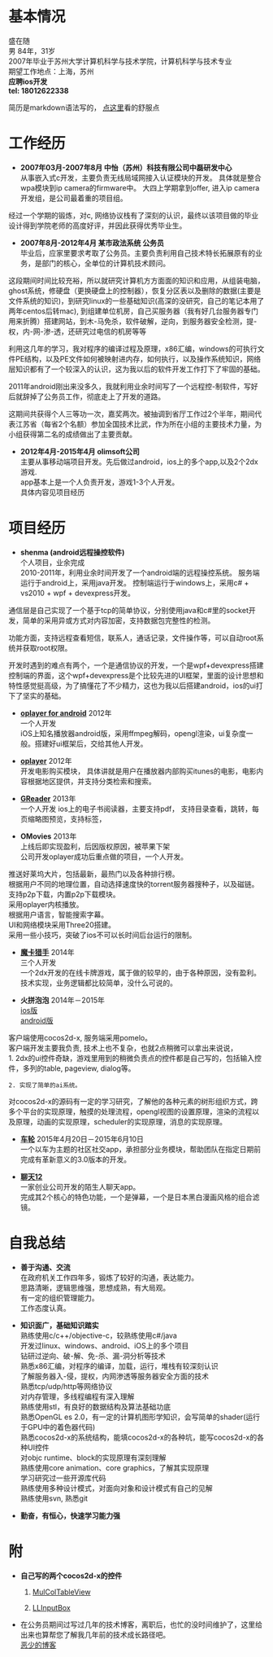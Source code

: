 基本情况  
=============================================================
盛在随  
男
84年，31岁  
2007年毕业于苏州大学计算机科学与技术学院，计算机科学与技术专业  
期望工作地点：上海，苏州  
__应聘ios开发__  
__tel: 18012622338__ 

简历是markdown语法写的，
[点这里](https://github.com/aboduo/resume/blob/master/resume.md)看的舒服点
    

    
工作经历
=============================================================    

* __2007年03月-2007年8月  中怡（苏州）科技有限公司中磊研发中心__  
从事嵌入式c开发，主要负责无线局域网接入认证模块的开发。
具体就是整合wpa模块到ip camera的firmware中。
大四上学期拿到offer, 进入ip camera开发组，是公司最着重的项目组。  

 经过一个学期的锻炼，对c, 网络协议栈有了深刻的认识，最终以该项目做的毕业设计得到学院老师的高度好评，并因此获得优秀毕业生。
 
 
* __2007年8月-2012年4月  某市政法系统 公务员__  
毕业后，应家里要求考取了公务员。主要负责利用自己技术特长拓展原有的业务，是部门的核心，全单位的计算机技术顾问。
 
 这段期间时间比较充裕，所以就研究计算机方方面面的知识和应用，从组装电脑，ghost系统，修硬盘（更换硬盘上的控制器），恢复分区表以及删除的数据(主要是文件系统的知识)，到研究linux的一些基础知识(高深的没研究，自己的笔记本用了两年centos后转mac), 到组建单位机房，自己买服务器（我有好几台服务器专门用来折腾）搭建网站，到木-马免杀，软件破解，逆向，到服务器安全检测，提-权，内-网-渗-透，还研究过电信的机房等等

 利用这几年的学习，我对程序的编译过程及原理，x86汇编，windows的可执行文件PE结构，以及PE文件如何被映射进内存，如何执行，以及操作系统知识，网络层知识都有了一个较深入的认识，这为我以后的软件开发工作打下了牢固的基础。
    
 2011年android刚出来没多久，我就利用业余时间写了一个远程控-制软件，写好后就辞掉了公务员工作，彻底走上了开发的道路。

 这期间共获得个人三等功一次，嘉奖两次。被抽调到省厅工作过2个半年，期间代表江苏省（每省2个名额）参加全国技术比武，作为所在小组的主要技术力量，为小组获得第二名的成绩做出了主要贡献。



* __2012年4月-2015年4月 olimsoft公司__  
 主要从事移动端项目开发。先后做过android，ios上的多个app,以及2个2dx游戏.   
 app基本上是一个人负责开发，游戏1-3个人开发。  
 具体内容见项目经历



项目经历
=============================================================   

* __shenma (android远程操控软件)__  
 个人项目，业余完成    
 2010-2011年，利用业余时间开发了一个android端的远程操控系统。
 服务端运行于android上，采用java开发。
 控制端运行于windows上，采用c# + vs2010 + wpf + devexpress开发。  
 
 通信层是自己实现了一个基于tcp的简单协议，分别使用java和c#里的socket开发，简单的采用异或方式对内容加密，支持数据包完整性的检测。  

 功能方面，支持远程查看短信，联系人，通话记录，文件操作等，可以自动root系统并获取root权限。

 开发时遇到的难点有两个，一个是通信协议的开发，一个是wpf+devexpress搭建控制端的界面，这个wpf+devexpress是个比较先进的UI框架，里面的设计思想和特性感觉挺高级，为了搞懂花了不少精力，这也为我以后搭建android，ios的ui打下了坚实的基础。


* __[oplayer for android](https://play.google.com/store/apps/details?id=com.olimsoft.android.oplayer)__  2012年  
一个人开发  
iOS上知名播放器android版，采用ffmpeg解码，opengl渲染，ui复杂度一般。搭建好ui框架后，交给其他人开发。


* __[oplayer](https://itunes.apple.com/cn/app/oplayer/id344784375?l=en&mt=8)__ 2012年   
开发电影购买模块，
具体讲就是用户在播放器内部购买itunes的电影，电影内容根据地区提供，并支持分类检索和搜索。


* __[GReader](https://itunes.apple.com/cn/app/greader-best-pdf-reader-for/id560066165)__ 2013年    
一个人开发
ios上的电子书阅读器，主要支持pdf，
支持目录查看，跳转，每页缩略图预览，支持标签，


* __OMovies__  2013年  
上线后即实现盈利，后因版权原因，被苹果下架  
公司开发oplayer成功后重点做的项目，一个人开发。 

 推送好莱坞大片，包括最新，最热门以及各种排行榜。  
根据用户不同的地理位置，自动选择速度快的torrent服务器搜种子，以及磁链。  
支持p2p下载，内置p2p下载模块。  
采用oplayer内核播放。  
根据用户语言，智能搜索字幕。  
UI和网络模块采用Three20搭建。  
采用一些小技巧，突破了ios不可以长时间后台运行的限制。


* __[魔卡猎手](https://itunes.apple.com/cn/app/clash-cards-bounty-hunter/id664964068)__  2014年  
三个人开发  
一个2dx开发的在线卡牌游戏，属于做的较早的，由于各种原因，没有盈利。  
技术实现，业务逻辑都比较简单，没什么可说的。  



* __火拼泡泡__  2014年－2015年  
[ios版](https://itunes.apple.com/cn/app/huo-pin-pao-paoonline/id736488445?mt=8)  
[android版](http://paopaotang.olimsoft.com/index.php?route=information/information&information_id=1)  

 客户端使用cocos2d-x, 服务端采用pomelo。     
客户端开发主要我负责, 技术上也不复杂，也就2点稍微可以拿出来说说，  
    1. 2dx的ui控件奇缺，游戏里用到的稍微负责点的控件都是自己写的，包括输入控件，多列的table, pageview, dialog等。  
    
    2. 实现了简单的ai系统。


 对cocos2d-x的源码有一定的学习研究，了解他的各种元素的树形组织方式，跨多个平台的实现原理，触摸的处理流程，opengl视图的设置原理，渲染的流程以及原理，动画的实现原理，scheduler的实现原理，消息的实现原理。

* __[车轮](https://itunes.apple.com/cn/app/che-lun-qi-che-she-qu-zhong/id793604093?l=en&mt=8)__  2015年4月20日－2015年6月10日  
  一个以车为主题的社区社交app，承担部分业务模块，帮助团队在指定日期前完成有革新意义的3.0版本的开发。
   

* __[聊天12](https://itunes.apple.com/cn/app/12xiao-shi/id954972451?l=en&mt=8)__   
  一家创业公司开发的陌生人聊天app。  
  完成其2个核心的特色功能，一个是弹幕，一个是日本黑白漫画风格的组合滤镜。

自我总结
=============================================================  

* __善于沟通、交流__  
 在政府机关工作四年多，锻炼了较好的沟通，表达能力。  
 思路清晰，逻辑思维强，思想成熟，有大局观。  
 有一定的组织管理能力。  
 工作态度认真。  


* __知识面广，基础知识踏实__  
 熟练使用c/c++/objective-c，较熟练使用c#/java  
 开发过linux、windows、android、iOS上的多个项目  
 钻研过逆向、破-解、免-杀、漏-洞分析等技术  
 熟悉x86汇编，对程序的编译，加载，运行，堆栈有较深刻认识  
 了解服务器入-侵，提权，内网渗透等服务器安全方面的技术  
 熟悉tcp/udp/http等网络协议  
 对内存管理，多线程编程有深入理解  
 熟练使用stl，有良好的数据结构及算法基础功底  
 熟悉OpenGL es 2.0，有一定的计算机图形学知识，会写简单的shader(运行于GPU中的着色器代码)  
 熟悉cocos2d-x的系统结构，能填cocos2d-x的各种坑，能写cocos2d-x的各种UI控件  
 对objc runtime、block的实现原理有深刻理解  
 熟练使用core animation、core graphics，了解其实现原理   
 学习研究过一些开源库代码  
 熟练使用多种设计模式，对面向对象和设计模式有自己的见解   
 熟练使用svn, 熟悉git  
 

* __勤奋，有恒心，快速学习能力强__



附
=============================================================  

* __自己写的两个cocos2d-x的控件__

  1. [MulColTableView](https://github.com/aboduo/MulColTableView.git)  

  2. [LLInputBox](https://github.com/aboduo/LLInputBox.git)  


* 在公务员期间过写过几年的技术博客，离职后，也忙的没时间维护了，这里给出来也算帮您了解我几年前的技术成长路径吧。    
  [恶少的博客](http://blog.163.com/szs121@126)



